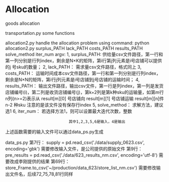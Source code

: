 # Allocation
goods allocation

transportation.py     some functions


allocation2.py          handle the allocation problem
                        using command: python allocation2.py surplus_PATH lack_PATH costs_PATH results_PATH solve_method iter_num
                        argv:   1, surplus_PATH: 供给量csv文件路径，第一行和第一列分别是行列index，剩余是N×K的矩阵，第i行第j列元素是i号店铺可以提供的j
                                号sku的数量； 
                                2, lack_PATH： 需求量csv文件路径，格式同上 
                                3, costs_PATH： 运输时间成本csv文件路径，第一行和第一列分别是行列index，剩余是N×N的矩阵，第i行j列元素是i号店铺到j号店铺的运输时间；
                                4, results_PATH： 输出文件路径，输出csv文件，第一行是列index，第一列是发货店铺编号(i)，第二列是收货店铺编号(j)，第k+2列是第k种sku的运输量，如第m行n列(n>=2)表示从 result[m][0] 号店铺向 result[m][1] 号店铺运输 result[m][n]件 n-2 种sku
                                注意的是该文件没有保存行index
                                5, solve_method： 求解方法，建议选1 
                                6, iter_num： 若选择方法1，则可以设置最大迭代次数，整数

                                其中1,2,3,5,6是输入，4是输出


上述函数需要的输入文件可以通过data_ps.py生成

data_ps.py              第7行： supply = pd.read_csv('./data/supply_0623.csv', encoding='gbk') 需要修改输入文件，是公司提供的原始文件
                        第9行： pre_results = pd.read_csv('./data/623_results_nm.csv', encoding='utf-8')  需要改成李刚提供的结果
                        第69行：store_Frame.to_csv('~/production/data_623/store_list_nm.csv')  需要修改输出文件名，后续72,75,78,81行同样